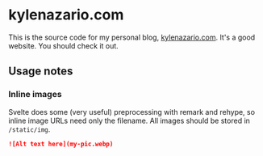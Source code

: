 # kylenazario.com

This is the source code for my personal blog, [kylenazario.com](https://www.kylenazario.com). It's a good website. You should check it out.

## Usage notes

### Inline images

Svelte does some (very useful) preprocessing with remark and rehype, so inline image URLs need only the filename. All images should be stored in `/static/img`.

```markdown
![Alt text here](my-pic.webp)
```
